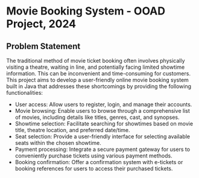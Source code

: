 # Movie Booking System - OOAD Project, 2024
## Problem Statement
The traditional method of movie ticket booking often involves physically visiting a theatre, waiting in line, and potentially facing limited showtime information. This can be inconvenient and time-consuming for customers.
This project aims to develop a user-friendly online movie booking system built in Java that addresses these shortcomings by providing the following functionalities:
- User access: Allow users to register, login, and manage their accounts.
- Movie browsing: Enable users to browse through a comprehensive list of movies, including details like titles, genres, cast, and synopses.
- Showtime selection: Facilitate searching for showtimes based on movie title, theatre location, and preferred date/time.
- Seat selection: Provide a user-friendly interface for selecting available seats within the chosen showtime.
- Payment processing: Integrate a secure payment gateway for users to conveniently purchase tickets using various payment methods.
- Booking confirmation: Offer a confirmation system with e-tickets or booking references for users to access their purchased tickets.

